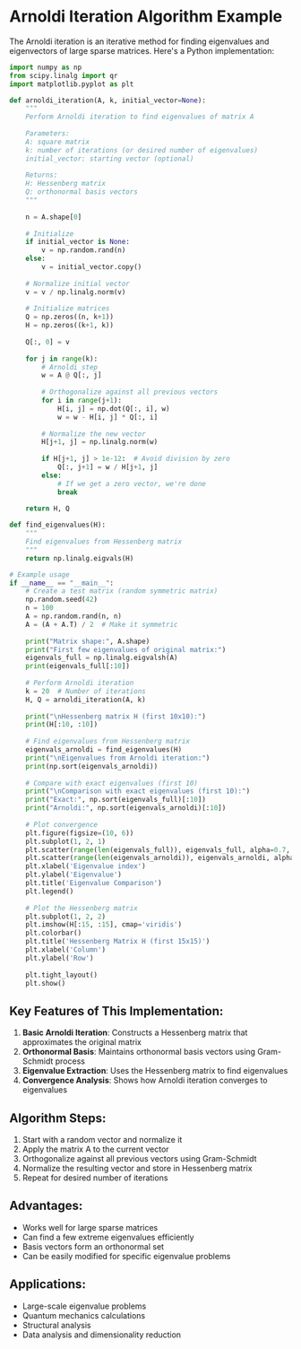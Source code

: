 # Arnoldi Iteration Algorithm Example

The Arnoldi iteration is an iterative method for finding eigenvalues and eigenvectors of large sparse matrices. Here's a Python implementation:

```python
import numpy as np
from scipy.linalg import qr
import matplotlib.pyplot as plt

def arnoldi_iteration(A, k, initial_vector=None):
    """
    Perform Arnoldi iteration to find eigenvalues of matrix A
    
    Parameters:
    A: square matrix
    k: number of iterations (or desired number of eigenvalues)
    initial_vector: starting vector (optional)
    
    Returns:
    H: Hessenberg matrix
    Q: orthonormal basis vectors
    """
    
    n = A.shape[0]
    
    # Initialize
    if initial_vector is None:
        v = np.random.rand(n)
    else:
        v = initial_vector.copy()
    
    # Normalize initial vector
    v = v / np.linalg.norm(v)
    
    # Initialize matrices
    Q = np.zeros((n, k+1))
    H = np.zeros((k+1, k))
    
    Q[:, 0] = v
    
    for j in range(k):
        # Arnoldi step
        w = A @ Q[:, j]
        
        # Orthogonalize against all previous vectors
        for i in range(j+1):
            H[i, j] = np.dot(Q[:, i], w)
            w = w - H[i, j] * Q[:, i]
        
        # Normalize the new vector
        H[j+1, j] = np.linalg.norm(w)
        
        if H[j+1, j] > 1e-12:  # Avoid division by zero
            Q[:, j+1] = w / H[j+1, j]
        else:
            # If we get a zero vector, we're done
            break
    
    return H, Q

def find_eigenvalues(H):
    """
    Find eigenvalues from Hessenberg matrix
    """
    return np.linalg.eigvals(H)

# Example usage
if __name__ == "__main__":
    # Create a test matrix (random symmetric matrix)
    np.random.seed(42)
    n = 100
    A = np.random.rand(n, n)
    A = (A + A.T) / 2  # Make it symmetric
    
    print("Matrix shape:", A.shape)
    print("First few eigenvalues of original matrix:")
    eigenvals_full = np.linalg.eigvalsh(A)
    print(eigenvals_full[:10])
    
    # Perform Arnoldi iteration
    k = 20  # Number of iterations
    H, Q = arnoldi_iteration(A, k)
    
    print("\nHessenberg matrix H (first 10x10):")
    print(H[:10, :10])
    
    # Find eigenvalues from Hessenberg matrix
    eigenvals_arnoldi = find_eigenvalues(H)
    print("\nEigenvalues from Arnoldi iteration:")
    print(np.sort(eigenvals_arnoldi))
    
    # Compare with exact eigenvalues (first 10)
    print("\nComparison with exact eigenvalues (first 10):")
    print("Exact:", np.sort(eigenvals_full)[:10])
    print("Arnoldi:", np.sort(eigenvals_arnoldi)[:10])
    
    # Plot convergence
    plt.figure(figsize=(10, 6))
    plt.subplot(1, 2, 1)
    plt.scatter(range(len(eigenvals_full)), eigenvals_full, alpha=0.7, label='Exact')
    plt.scatter(range(len(eigenvals_arnoldi)), eigenvals_arnoldi, alpha=0.7, label='Arnoldi')
    plt.xlabel('Eigenvalue index')
    plt.ylabel('Eigenvalue')
    plt.title('Eigenvalue Comparison')
    plt.legend()
    
    # Plot the Hessenberg matrix
    plt.subplot(1, 2, 2)
    plt.imshow(H[:15, :15], cmap='viridis')
    plt.colorbar()
    plt.title('Hessenberg Matrix H (first 15x15)')
    plt.xlabel('Column')
    plt.ylabel('Row')
    
    plt.tight_layout()
    plt.show()
```

## Key Features of This Implementation:

1. **Basic Arnoldi Iteration**: Constructs a Hessenberg matrix that approximates the original matrix
2. **Orthonormal Basis**: Maintains orthonormal basis vectors using Gram-Schmidt process
3. **Eigenvalue Extraction**: Uses the Hessenberg matrix to find eigenvalues
4. **Convergence Analysis**: Shows how Arnoldi iteration converges to eigenvalues

## Algorithm Steps:

1. Start with a random vector and normalize it
2. Apply the matrix A to the current vector
3. Orthogonalize against all previous vectors using Gram-Schmidt
4. Normalize the resulting vector and store in Hessenberg matrix
5. Repeat for desired number of iterations

## Advantages:

- Works well for large sparse matrices
- Can find a few extreme eigenvalues efficiently
- Basis vectors form an orthonormal set
- Can be easily modified for specific eigenvalue problems

## Applications:

- Large-scale eigenvalue problems
- Quantum mechanics calculations
- Structural analysis
- Data analysis and dimensionality reduction

